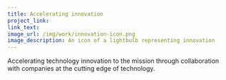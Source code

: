 ```yaml
---
title: Accelerating innovation
project_link:
link_text:
image_url: /img/work/innovation-icon.png
image_description: An icon of a lightbulb representing innovation
---
```


Accelerating technology innovation to the mission through collaboration with companies at the cutting edge of technology.
